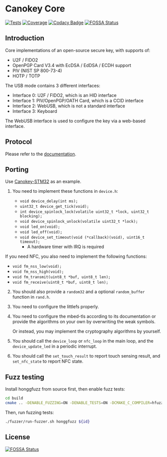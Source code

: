 # Canokey Core

[![Tests](https://github.com/canokeys/canokey-core/workflows/tests/badge.svg?branch=master)](https://github.com/canokeys/canokey-core/actions?query=branch%3Amaster)
[![Coverage](https://coveralls.io/repos/github/canokeys/canokey-core/badge.svg?branch=master)](https://coveralls.io/github/canokeys/canokey-core?branch=master)
[![Codacy Badge](https://api.codacy.com/project/badge/Grade/de791a6a112a4b9f8da8df6fb96bcb12)](https://www.codacy.com/manual/zz593141477/canokey-core?utm_source=github.com&amp;utm_medium=referral&amp;utm_content=canokeys/canokey-core&amp;utm_campaign=Badge_Grade)
[![FOSSA Status](https://app.fossa.com/api/projects/git%2Bgithub.com%2Fcanokeys%2Fcanokey-core.svg?type=shield)](https://app.fossa.com/projects/git%2Bgithub.com%2Fcanokeys%2Fcanokey-core?ref=badge_shield)

## Introduction

Core implementations of an open-source secure key, with supports of:

* U2F / FIDO2
* OpenPGP Card V3.4 with EcDSA / EdDSA / ECDH support
* PIV (NIST SP 800-73-4)
* HOTP / TOTP

The USB mode contains 3 different interfaces:

* Interface 0: U2F / FIDO2, which is an HID interface
* Interface 1: PIV/OpenPGP/OATH Card, which is a CCID interface
* Interface 2: WebUSB, which is not a standard interface
* Interface 3: Keyboard

The WebUSB interface is used to configure the key via a web-based interface.

## Protocol

Please refer to the [documentation](https://canokeys.github.io/doc/).

## Porting

Use [Canokey-STM32](https://github.com/canokeys/canokey-stm32) as an example.

1. You need to implement these functions in `device.h`:

   * `void device_delay(int ms);`
   * `uint32_t device_get_tick(void);`
   * `int device_spinlock_lock(volatile uint32_t *lock, uint32_t blocking);`
   * `void device_spinlock_unlock(volatile uint32_t *lock);`
   * `void led_on(void);`
   * `void led_off(void);`
   * `void device_set_timeout(void (*callback)(void), uint16_t timeout);`
      * A hardware timer with IRQ is required

  If you need NFC, you also need to implement the following functions:
  
  * `void fm_nss_low(void);`
  * `void fm_nss_high(void);`
  * `void fm_transmit(uint8_t *buf, uint8_t len);`
  * `void fm_receive(uint8_t *buf, uint8_t len);`

2. You should also provide a `random32` and a optional `random_buffer` function in `rand.h`.

3. You need to configure the littlefs properly.

4. You need to configure the mbed-tls according to its documentation or provide the algorithms on your own by overwriting the weak symbols.

   Or instead, you may implement the cryptography algorithms by yourself.

5. You should call the `device_loop` or `nfc_loop` in the main loop, and the `device_update_led` in a periodic interrupt. 

6. You should call the `set_touch_result` to report touch sensing result, and `set_nfc_state` to report NFC state.


## Fuzz testing

Install honggfuzz from source first, then enable fuzz tests:

```bash
cd build
cmake .. -DENABLE_FUZZING=ON -DENABLE_TESTS=ON -DCMAKE_C_COMPILER=hfuzz-clang -DCMAKE_BUILD_TYPE=Debug
```

Then, run fuzzing tests:

```bash
./fuzzer/run-fuzzer.sh honggfuzz ${id}
```


## License
[![FOSSA Status](https://app.fossa.com/api/projects/git%2Bgithub.com%2Fcanokeys%2Fcanokey-core.svg?type=large)](https://app.fossa.com/projects/git%2Bgithub.com%2Fcanokeys%2Fcanokey-core?ref=badge_large)